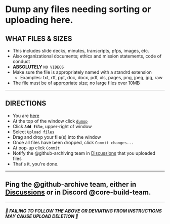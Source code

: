 # Dump any files needing sorting or uploading here.

## WHAT FILES & SIZES
- This includes slide decks, minutes, transcripts, pfps, images, etc.
- Also organizational documents; ethics and mission statements, code of conduct
- **ABSOLUTELY** `NO VIDEOS`
- Make sure the file is appropriately named with a standrd extension
  - Examples: txt, rtf, ppt, doc, docx, pdf, xls, pages, png, jpeg, jpg, raw
- The file must be of appropriate size; no large files over 10MB

---

## DIRECTIONS
- You are [here](https://github.com/DRep-Collective/Landing/edit/main/docs/dump/INSTRUCTIONS.md)
- At the top of the window click [`dumop`](https://github.com/DRep-Collective/Landing/tree/main/docs/dump)
- Click **`Add file`**, upper-right of window
- Select `Upload files`
- Drag and drop your file(s) into the window
- Once all files have been dropped, click `Commit changes...`
- At pop-up click `Commit`
- Notify the @github-archiving team in [Discussions](https://github.com/orgs/DRep-Collective/discussions/categories/github-archiving) that you uploaded files
- That's it, you're done.

---

## Ping the @github-archive team, either in [Discussions](hhttps://github.com/orgs/DRep-Collective/discussions/categories/github-archiving) or in Discord @core-build-team.

---

##### 🛑 FAILING TO FOLLOW THE ABOVE OR DEVIATING FROM INSTRUCTIONS MAY CAUSE UPLOAD DELETION 🛑

